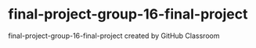 # final-project-group-16-final-project
final-project-group-16-final-project created by GitHub Classroom
